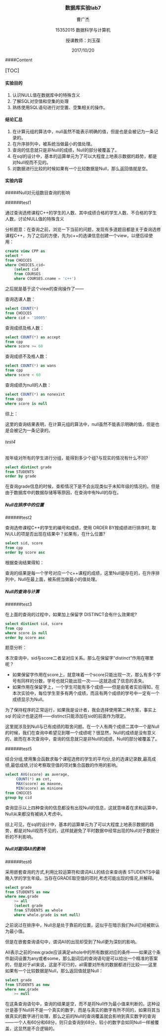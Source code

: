 <center>

### 数据库实验lab7

</center>

<center> 曹广杰 

15352015 数据科学与计算机

授课教师：刘玉葆

2017/10/20</center>

####Content

<font size=3>

[TOC]

</font>

#### 实验目的

1. 认识NULL值在数据库中的特殊含义
2. 了解SQL对空值和空集的处理
3. 熟练使用SQL语句进行对空置、空集相关的操作。

#### 结论汇总

1. 在计算元组的算法中，null虽然不能表示明确的值，但是也是会被记为一条记录的。
2. 在升序排列中，被系统当做最小的值处理。
3. 查询的信息就只是非Null的成绩，Null的部分被覆盖了。
4. 在sql的设计中，基本的运算单元为了可以大程度上地表示数据的趋势，都是对Null视而不见的。
5. 对数据进行比较的时候如果有一个比较数据是Null，那么返回值就是空。

#### 实验内容

#####Null对元组数目查询的影响

######test1

通过查询选修课程C++的学生的人数、其中成绩合格的学生人数、不合格的学生人数，讨论NULL值的特殊含义

分析题意：在查询之前，浏览一下当前的问题，发现有多道题目都是关于查询选修课程C++，为了之后的方便，先为c++的选课信息创建一个view，以便后续使用：

```sql
create view CPP as
select *
from CHOICES
where CHOICES.cid=
	(select cid 
	from COURSES
	where COURSES.cname = 'c++')
```

之后就是基于这个view的查询操作了——

查询选课人数：

```sql
select COUNT(*)
from CHOICES
where cid = '10005'
```

查询成绩及格人数：

```sql
select COUNT(*) as accept
from cpp
where score >= 60
```

查询成绩不及格人数：

```sql
select COUNT(*) as wans
from cpp 
where score < 60
```

查询成绩为null的人数：

```sql
select COUNT(*) as nonexist
from cpp
where score is null
```

综上：

这里的查询结果表明，在计算元组的算法中，null虽然不能表示明确的值，但是也是会被记为一条记录的。

###### test4

按年级对所有的学生进行分组，能得到多少个组?与现实的情况有什么不同?

```sql
select distinct grade
from STUDENTS
order by grade
```

在查询grade信息的时候，查柜情况下是不会出现类似于未知年级的情况的。但是由于数据库中的数据存储等等原因，在查询中有Null的存在。

##### Null在排序中的位置

######test2

查询选修课程C++的学生的编号和成绩，使用 ORDER BY按成绩进行排序时, 取NULL的项是否出现在结果中？如果有，在什么位置?

```sql
select sid, score
from cpp
order by score asc
```

根据查询结果得知：

查询的结果是每一个学号对应一个c++课程的成绩，这里Null是存在的，在升序排列中，Null在最上面，被系统当做最小的值处理。

##### Null的查询与计算

######test3

在上面的查询的过程中，如果加上保留字 DISTINCT会有什么效果呢?

```sql
select distinct sid, score
from cpp
where score is null
order by score asc
```

题意分析：

本次查询中，sid与score二者呈对应关系。那么在保留字“distinct”作用在哪里呢？

- 如果保留字作用在score上，就意味着一个score只能出现一次，那么有多个学号有同样的分数，学号也就只能出现一次——这就造成了信息的丢失。
- 如果作用在保留字上，一个学生可能有多个成绩——但是由笔者实验得知，在本次实验中，每位学生至多有两个成绩，而且有两个成绩的学号中一定有一个成绩显示为Null。

为了保持程序的正常运行，如果我是设计者，我会选择使用第二种方案，事实上sql 的设计也是这样——distinct只能添加在sid的前面作为限定。

这里就涉及到Null与已有成绩的取舍问题。在一个人有两个成绩二其中一个是Null的时候，我们在查询中希望见到哪一个成绩呢？很显然，Null的成绩是没有意义的，故而在本次查询中，查询的信息就只是非Null的成绩，Null的部分被覆盖了。

######test5

结合分组,使用集合函数求每个课程选修的学生的平均分,总的选课记录数,最高成绩,最低成绩,讨论考察取空值的项对集合函数的作用的影响。

```sql
select AVG(score) as average,
	 COUNT(*) as cnt, 
	 MAX(score) as maxone, 
	 MIN(score) as minione
from CHOICES
group by cid
```

查询显示以上四种查询的信息都没有出现Null的信息，这就意味着在求和运算中，Null从来都没有被纳入考虑中。

综上可见，在sql的设计中，基本的运算单元为了可以大程度上地表示数据的趋势，都是对Null视而不见的，这样就避免了平时数据中经常出现的Null对于数据分析的不利影响。

##### Null对副词All的影响

######test6

采用嵌套查询的方式,利用比较运算符和谓词ALL的结合来查询表 STUDENTS中最晚入学的学生年级。当存在GRADE取空值的项时,考虑可能出现的情况,并解释。

```sql
select grade
from STUDENTS as new
where new.grade
	>= all
	(select grade
	from STUDENTS as whole
	where whole.grade is not null)
```

之前说过在排序中，Null总是处于靠前的位置，这似乎在暗示我们Null已经被默认为最小值。

但是在嵌套查询语句中，谓词All的出现却受到了Null更为深刻的影响。

All表示之前的new.grade应该满足whole中的所有数据对应的条件——如果这个条件副词设置为any或者some，那么副词后的查询语句是可以给出一个精准的答案的，但是对于all来说，这是不可行的，all需要对所有的数据都进行比较——这里如果有一个比较数据是Null，那么返回值就是Null：

```sql
select grade
from STUDENTS as new
where new.grade
	>= null
```

在这条查询语句中，查询的结果是空，而不是将Null作为最小值来判断的。这种设计是基于Null并不是一个真实的数字，而是与真实的数字有所不同的，如果将其当做真实的数字进行处理，那么之前的Null的查询覆盖就会影响到真实数字的查询——一个人有60分和68分，则只会查询到68分，较小的数字会如同Null一样被覆盖，这显然是不合逻辑的。